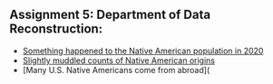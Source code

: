## Assignment 5: Department of Data Reconstruction:
* [Something happened to the Native American population in 2020](https://datawrapper.dwcdn.net/5VMN4/1/)
* [Slightly muddled counts of Native American origins](https://datawrapper.dwcdn.net/KUhf1/1/)
* [Many U.S. Native Americans come from abroad](
